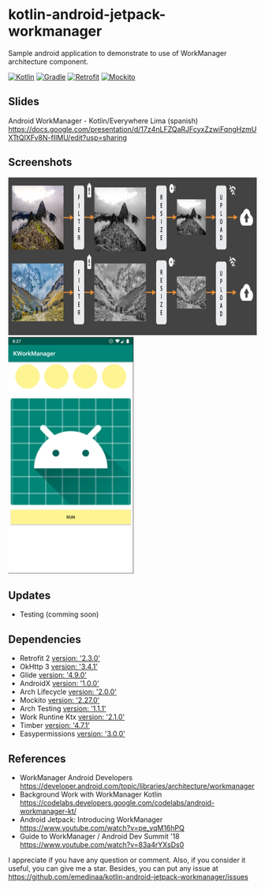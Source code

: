 # kotlin-android-jetpack-workmanager
Sample android application to demonstrate to use of WorkManager architecture component.

[![Kotlin](https://img.shields.io/badge/kotlin-v1.3.41-blue)](http://kotlinlang.org) [![Gradle](https://img.shields.io/badge/gradle-v3.5.0-green)](https://developer.android.com/studio/releases/gradle-plugin) [![Retrofit](https://img.shields.io/badge/retrofit2-v2.3.0-blueviolet)](https://square.github.io/retrofit/) [![Mockito](https://img.shields.io/badge/mockito-v2.27.0-orange)](https://site.mockito.org/)

## Slides
Android WorkManager - Kotlin/Everywhere Lima (spanish) https://docs.google.com/presentation/d/17z4nLFZQaRJFcyxZzwiFqngHzmUXTtQIXFv8N-fIlMU/edit?usp=sharing 

## Screenshots
<img src="screenshots/screenshot2.jpg" height="320">

<img src="screenshots/screenshot1.png" height="480">

## Updates

- Testing (comming soon)

## Dependencies

- Retrofit 2 [version: '2.3.0'](https://square.github.io/retrofit/)
- OkHttp 3 [version: '3.4.1'](https://square.github.io/okhttp/)
- Glide [version: '4.9.0'](https://github.com/bumptech/glide)
- AndroidX [version: '1.0.0'](https://mvnrepository.com/artifact/androidx)
- Arch Lifecycle [version: '2.0.0'](https://developer.android.com/jetpack/androidx/releases/lifecycle)
- Mockito [version: '2.27.0'](https://site.mockito.org/)
- Arch Testing [version: '1.1.1'](https://mvnrepository.com/artifact/android.arch.core/core-testing?repo=google)
- Work Runtine Ktx [version: '2.1.0'](https://developer.android.com/kotlin/ktx.html)
- Timber [version: '4.7.1'](https://github.com/JakeWharton/timber)
- Easypermissions [version: '3.0.0'](https://github.com/googlesamples/easypermissions)

## References

- WorkManager Android Developers https://developer.android.com/topic/libraries/architecture/workmanager
- Background Work with WorkManager Kotlin https://codelabs.developers.google.com/codelabs/android-workmanager-kt/
- Android Jetpack: Introducing WorkManager https://www.youtube.com/watch?v=pe_yqM16hPQ
- Guide to WorkManager / Android Dev Summit '18 https://www.youtube.com/watch?v=83a4rYXsDs0

I appreciate if you have any question or comment. Also, if you consider it useful, you can give me a star. Besides, you can put any issue at https://github.com/emedinaa/kotlin-android-jetpack-workmanager/issues
